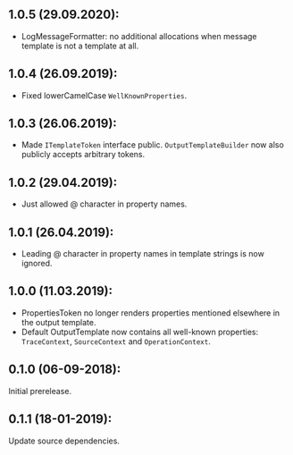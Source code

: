 ## 1.0.5 (29.09.2020):

* LogMessageFormatter: no additional allocations when message template is not a template at all.

## 1.0.4 (26.09.2019):

* Fixed lowerCamelCase `WellKnownProperties`.

## 1.0.3 (26.06.2019):

* Made `ITemplateToken` interface public. `OutputTemplateBuilder` now also publicly accepts arbitrary tokens.

## 1.0.2 (29.04.2019):

* Just allowed @ character in property names.

## 1.0.1 (26.04.2019):

* Leading @ character in property names in template strings is now ignored.

## 1.0.0 (11.03.2019):

* PropertiesToken no longer renders properties mentioned elsewhere in the output template.
* Default OutputTemplate now contains all well-known properties: `TraceContext`, `SourceContext` and `OperationContext`.

## 0.1.0 (06-09-2018): 

Initial prerelease.

## 0.1.1 (18-01-2019):

Update source dependencies.
